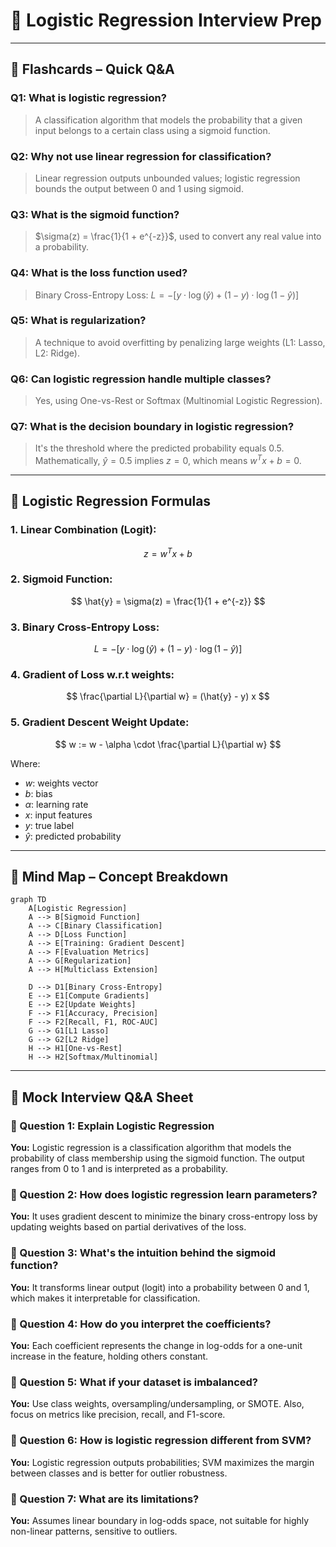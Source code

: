 # 🎯 Logistic Regression Interview Prep

---

## 🧠 Flashcards – Quick Q\&A

### Q1: What is logistic regression?

> A classification algorithm that models the probability that a given input belongs to a certain class using a sigmoid function.

### Q2: Why not use linear regression for classification?

> Linear regression outputs unbounded values; logistic regression bounds the output between 0 and 1 using sigmoid.

### Q3: What is the sigmoid function?

> $\sigma(z) = \frac{1}{1 + e^{-z}}$, used to convert any real value into a probability.

### Q4: What is the loss function used?

> Binary Cross-Entropy Loss:
> $L = -[y \cdot \log(\hat{y}) + (1 - y) \cdot \log(1 - \hat{y})]$

### Q5: What is regularization?

> A technique to avoid overfitting by penalizing large weights (L1: Lasso, L2: Ridge).

### Q6: Can logistic regression handle multiple classes?

> Yes, using One-vs-Rest or Softmax (Multinomial Logistic Regression).

### Q7: What is the decision boundary in logistic regression?

> It's the threshold where the predicted probability equals 0.5. Mathematically, $\hat{y} = 0.5$ implies $z = 0$, which means $w^T x + b = 0$.

---

## 📐 Logistic Regression Formulas

### 1. Linear Combination (Logit):

$$
z = w^T x + b
$$

### 2. Sigmoid Function:

$$
\hat{y} = \sigma(z) = \frac{1}{1 + e^{-z}}
$$

### 3. Binary Cross-Entropy Loss:

$$
L = -[y \cdot \log(\hat{y}) + (1 - y) \cdot \log(1 - \hat{y})]
$$

### 4. Gradient of Loss w\.r.t weights:

$$
\frac{\partial L}{\partial w} = (\hat{y} - y) x
$$

### 5. Gradient Descent Weight Update:

$$
w := w - \alpha \cdot \frac{\partial L}{\partial w}
$$

Where:

* $w$: weights vector
* $b$: bias
* $\alpha$: learning rate
* $x$: input features
* $y$: true label
* $\hat{y}$: predicted probability

---

## 🧭 Mind Map – Concept Breakdown

```mermaid
graph TD
    A[Logistic Regression]
    A --> B[Sigmoid Function]
    A --> C[Binary Classification]
    A --> D[Loss Function]
    A --> E[Training: Gradient Descent]
    A --> F[Evaluation Metrics]
    A --> G[Regularization]
    A --> H[Multiclass Extension]

    D --> D1[Binary Cross-Entropy]
    E --> E1[Compute Gradients]
    E --> E2[Update Weights]
    F --> F1[Accuracy, Precision]
    F --> F2[Recall, F1, ROC-AUC]
    G --> G1[L1 Lasso]
    G --> G2[L2 Ridge]
    H --> H1[One-vs-Rest]
    H --> H2[Softmax/Multinomial]
```

---

## 🎤 Mock Interview Q\&A Sheet

### 🧩 Question 1: Explain Logistic Regression

**You:** Logistic regression is a classification algorithm that models the probability of class membership using the sigmoid function. The output ranges from 0 to 1 and is interpreted as a probability.

### 🧩 Question 2: How does logistic regression learn parameters?

**You:** It uses gradient descent to minimize the binary cross-entropy loss by updating weights based on partial derivatives of the loss.

### 🧩 Question 3: What's the intuition behind the sigmoid function?

**You:** It transforms linear output (logit) into a probability between 0 and 1, which makes it interpretable for classification.

### 🧩 Question 4: How do you interpret the coefficients?

**You:** Each coefficient represents the change in log-odds for a one-unit increase in the feature, holding others constant.

### 🧩 Question 5: What if your dataset is imbalanced?

**You:** Use class weights, oversampling/undersampling, or SMOTE. Also, focus on metrics like precision, recall, and F1-score.

### 🧩 Question 6: How is logistic regression different from SVM?

**You:** Logistic regression outputs probabilities; SVM maximizes the margin between classes and is better for outlier robustness.

### 🧩 Question 7: What are its limitations?

**You:** Assumes linear boundary in log-odds space, not suitable for highly non-linear patterns, sensitive to outliers.

